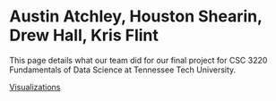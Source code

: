# Austin Atchley, Houston Shearin, Drew Hall, Kris Flint

This page details what our team did for our final project for CSC 3220 Fundamentals of Data Science at Tennessee Tech University.

<a href="https://github.com/austinatchley1/Data-Science-Team-Project/tree/master/Visualization.html">Visualizations </a>
